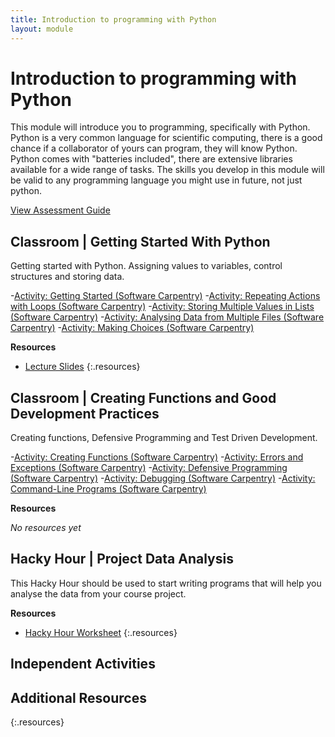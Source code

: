 ```yaml
---
title: Introduction to programming with Python
layout: module
---
```



# Introduction to programming with Python

This module will introduce you to programming, specifically with Python. Python is a very common language for scientific computing, there is a good chance if a collaborator of yours can program, they will know Python. Python comes with "batteries included", there are extensive libraries available for a wide range of tasks.  The skills you develop in this module will be valid to any programming language you might use in future, not just python.     

[View Assessment Guide](assessment.html)




## Classroom | Getting Started With Python

Getting started with Python. Assigning values to variables, control structures and storing data.

-[Activity: Getting Started (Software Carpentry)](http://swcarpentry.github.io/python-novice-inflammation/)
-[Activity: Repeating Actions with Loops (Software Carpentry)](http://swcarpentry.github.io/python-novice-inflammation/02-loop.html)
-[Activity: Storing Multiple Values in Lists (Software Carpentry)](http://swcarpentry.github.io/python-novice-inflammation/03-lists.html)
-[Activity: Analysing Data from Multiple Files (Software Carpentry)](http://swcarpentry.github.io/python-novice-inflammation/04-files.html)
-[Activity: Making Choices (Software Carpentry)](http://swcarpentry.github.io/python-novice-inflammation/05-cond.html)



**Resources**

- [Lecture Slides](http://linkhere.com)
{:.resources}



## Classroom | Creating Functions and Good Development Practices

Creating functions, Defensive Programming and Test Driven Development.

-[Activity: Creating Functions (Software Carpentry)](http://swcarpentry.github.io/python-novice-inflammation/06-func.html)
-[Activity: Errors and Exceptions (Software Carpentry)](http://swcarpentry.github.io/python-novice-inflammation/07-errors.html)
-[Activity: Defensive Programming (Software Carpentry)](http://swcarpentry.github.io/python-novice-inflammation/08-defensive.html)
-[Activity: Debugging (Software Carpentry)](http://swcarpentry.github.io/python-novice-inflammation/09-debugging.html)
-[Activity: Command-Line Programs (Software Carpentry)](http://swcarpentry.github.io/python-novice-inflammation/10-cmdline.html)

**Resources**

_No resources yet_




## Hacky Hour | Project Data Analysis

This Hacky Hour should be used to start writing programs that will help you analyse the data from your course project. 

**Resources**

- [Hacky Hour Worksheet](hacky-hour-worksheet.html)
{:.resources}


## Independent Activities ## 






## Additional Resources

{:.resources}


